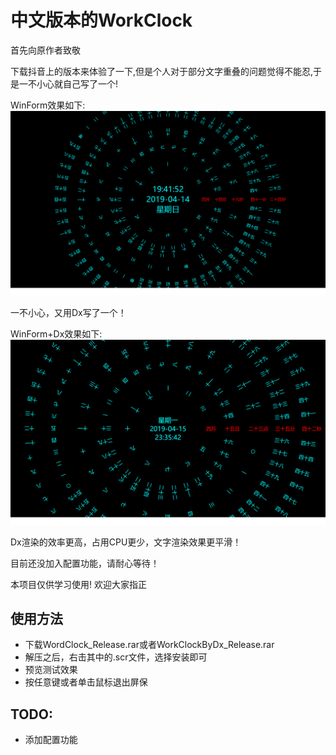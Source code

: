 # 中文版本的WorkClock
首先向原作者致敬

下载抖音上的版本来体验了一下,但是个人对于部分文字重叠的问题觉得不能忍,于是一不小心就自己写了一个!

WinForm效果如下:
![运行效果](https://github.com/Hiwen/ChineseWordClock/raw/master/ChineseWordClock.png "运行效果")

一不小心，又用Dx写了一个！

WinForm+Dx效果如下:
![运行效果](https://github.com/Hiwen/ChineseWordClock/raw/master/ChineseWordClockByDx.png "运行效果")

Dx渲染的效率更高，占用CPU更少，文字渲染效果更平滑！

目前还没加入配置功能，请耐心等待！

本项目仅供学习使用! 欢迎大家指正

## 使用方法
* 下载WordClock_Release.rar或者WorkClockByDx_Release.rar
* 解压之后，右击其中的.scr文件，选择安装即可
* 预览测试效果
* 按任意键或者单击鼠标退出屏保

## TODO:
* 添加配置功能
